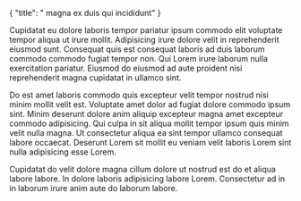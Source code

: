 {
  "title": " magna ex duis qui incididunt"
}

Cupidatat eu dolore laboris tempor pariatur ipsum commodo elit voluptate tempor aliqua ut irure mollit. Adipisicing irure dolore velit in reprehenderit eiusmod sunt. Consequat quis est consequat laboris ad duis laborum commodo commodo fugiat tempor non. Qui Lorem irure laborum nulla exercitation pariatur. Eiusmod do eiusmod ad aute proident nisi reprehenderit magna cupidatat in ullamco sint.

Do est amet laboris commodo quis excepteur velit tempor nostrud nisi minim mollit velit est. Voluptate amet dolor ad fugiat dolore commodo ipsum sint. Minim deserunt dolore anim aliquip excepteur magna amet excepteur commodo adipisicing. Qui culpa in sit aliqua mollit tempor ipsum quis minim velit nulla magna. Ut consectetur aliqua ea sint tempor ullamco consequat labore occaecat. Deserunt Lorem sit mollit eu veniam velit laboris Lorem sint nulla adipisicing esse Lorem.

Cupidatat do velit dolore magna cillum dolore ut nostrud est do et aliqua labore labore. In dolore laboris adipisicing labore Lorem. Consectetur ad in in laborum irure anim aute do laborum labore.